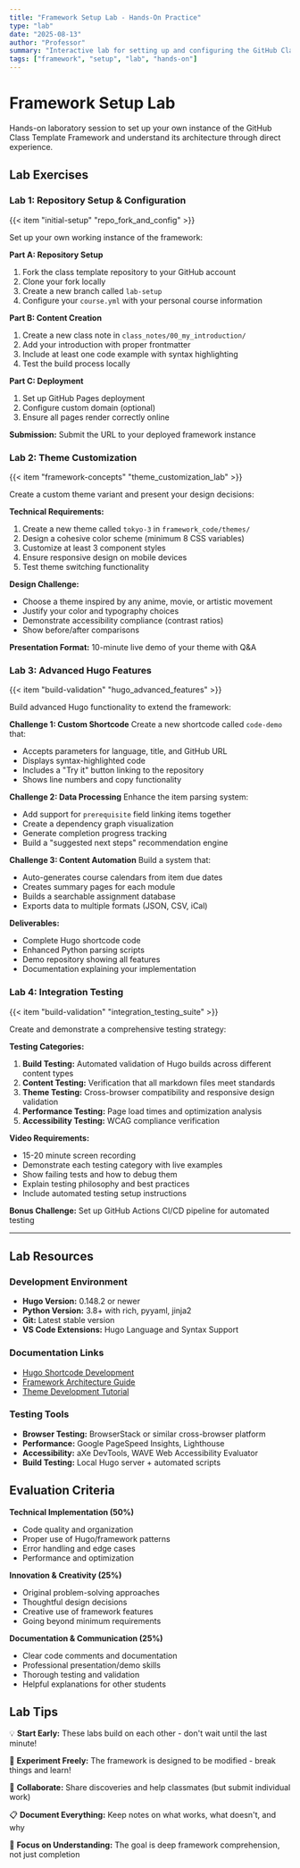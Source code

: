 ```yaml
---
title: "Framework Setup Lab - Hands-On Practice"
type: "lab"
date: "2025-08-13"
author: "Professor"
summary: "Interactive lab for setting up and configuring the GitHub Class Template Framework"
tags: ["framework", "setup", "lab", "hands-on"]
---
```


# Framework Setup Lab

Hands-on laboratory session to set up your own instance of the GitHub Class Template Framework and understand its architecture through direct experience.

## Lab Exercises

<!-- Items now display in-place where defined -->

### Lab 1: Repository Setup & Configuration


{{< item "initial-setup" "repo_fork_and_config" >}}


Set up your own working instance of the framework:

**Part A: Repository Setup**
1. Fork the class template repository to your GitHub account
2. Clone your fork locally 
3. Create a new branch called `lab-setup`
4. Configure your `course.yml` with your personal course information

**Part B: Content Creation**
1. Create a new class note in `class_notes/00_my_introduction/`
2. Add your introduction with proper frontmatter
3. Include at least one code example with syntax highlighting
4. Test the build process locally

**Part C: Deployment**
1. Set up GitHub Pages deployment
2. Configure custom domain (optional)
3. Ensure all pages render correctly online

**Submission:** Submit the URL to your deployed framework instance

### Lab 2: Theme Customization


{{< item "framework-concepts" "theme_customization_lab" >}}


Create a custom theme variant and present your design decisions:

**Technical Requirements:**
1. Create a new theme called `tokyo-3` in `framework_code/themes/`
2. Design a cohesive color scheme (minimum 8 CSS variables)
3. Customize at least 3 component styles
4. Ensure responsive design on mobile devices
5. Test theme switching functionality

**Design Challenge:**
- Choose a theme inspired by any anime, movie, or artistic movement
- Justify your color and typography choices
- Demonstrate accessibility compliance (contrast ratios)
- Show before/after comparisons

**Presentation Format:** 10-minute live demo of your theme with Q&A

### Lab 3: Advanced Hugo Features


{{< item "build-validation" "hugo_advanced_features" >}}


Build advanced Hugo functionality to extend the framework:

**Challenge 1: Custom Shortcode**
Create a new shortcode called `code-demo` that:
- Accepts parameters for language, title, and GitHub URL
- Displays syntax-highlighted code
- Includes a "Try it" button linking to the repository
- Shows line numbers and copy functionality

**Challenge 2: Data Processing**
Enhance the item parsing system:
- Add support for `prerequisite` field linking items together
- Create a dependency graph visualization
- Generate completion progress tracking
- Build a "suggested next steps" recommendation engine

**Challenge 3: Content Automation**
Build a system that:
- Auto-generates course calendars from item due dates
- Creates summary pages for each module
- Builds a searchable assignment database
- Exports data to multiple formats (JSON, CSV, iCal)

**Deliverables:**
- Complete Hugo shortcode code
- Enhanced Python parsing scripts  
- Demo repository showing all features
- Documentation explaining your implementation

### Lab 4: Integration Testing


{{< item "build-validation" "integration_testing_suite" >}}


Create and demonstrate a comprehensive testing strategy:

**Testing Categories:**
1. **Build Testing:** Automated validation of Hugo builds across different content types
2. **Content Testing:** Verification that all markdown files meet standards
3. **Theme Testing:** Cross-browser compatibility and responsive design validation
4. **Performance Testing:** Page load times and optimization analysis
5. **Accessibility Testing:** WCAG compliance verification

**Video Requirements:**
- 15-20 minute screen recording
- Demonstrate each testing category with live examples
- Show failing tests and how to debug them
- Explain testing philosophy and best practices
- Include automated testing setup instructions

**Bonus Challenge:** Set up GitHub Actions CI/CD pipeline for automated testing

---

## Lab Resources

### Development Environment
- **Hugo Version:** 0.148.2 or newer
- **Python Version:** 3.8+ with rich, pyyaml, jinja2
- **Git:** Latest stable version
- **VS Code Extensions:** Hugo Language and Syntax Support

### Documentation Links
- [Hugo Shortcode Development](https://gohugo.io/content-management/shortcodes/)
- [Framework Architecture Guide](../../framework_documentation/01_core_concepts/01_architecture_overview.md)
- [Theme Development Tutorial](../../framework_tutorials/03_theme_development/01_getting_started.md)

### Testing Tools
- **Browser Testing:** BrowserStack or similar cross-browser platform
- **Performance:** Google PageSpeed Insights, Lighthouse
- **Accessibility:** aXe DevTools, WAVE Web Accessibility Evaluator
- **Build Testing:** Local Hugo server + automated scripts

## Evaluation Criteria

**Technical Implementation (50%)**
- Code quality and organization
- Proper use of Hugo/framework patterns
- Error handling and edge cases
- Performance and optimization

**Innovation & Creativity (25%)**
- Original problem-solving approaches
- Thoughtful design decisions  
- Creative use of framework features
- Going beyond minimum requirements

**Documentation & Communication (25%)**
- Clear code comments and documentation
- Professional presentation/demo skills
- Thorough testing and validation
- Helpful explanations for other students

## Lab Tips

💡 **Start Early:** These labs build on each other - don't wait until the last minute!

🔧 **Experiment Freely:** The framework is designed to be modified - break things and learn!

🤝 **Collaborate:** Share discoveries and help classmates (but submit individual work)

📋 **Document Everything:** Keep notes on what works, what doesn't, and why

🎯 **Focus on Understanding:** The goal is deep framework comprehension, not just completion